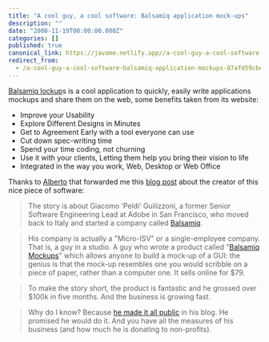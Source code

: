 ```yaml
---
title: "A cool guy, a cool software: Balsamiq application mock-ups"
description: ""
date: "2008-11-19T00:00:00.000Z"
categories: []
published: true
canonical_link: https://javame.netlify.app//a-cool-guy-a-cool-software-balsamiq-application-mockups-87afd59cbe9f
redirect_from:
  - /a-cool-guy-a-cool-software-balsamiq-application-mockups-87afd59cbe9f
---
```


[Balsamiq lockup](http://www.balsamiq.com/products/mockups)s is a cool application to quickly, easily write applications mockups and share them on the web, some benefits taken from its website:

-   Improve your Usability
-   Explore Different Designs in Minutes
-   Get to Agreement Early with a tool everyone can use
-   Cut down spec-writing time
-   Spend your time coding, not churning
-   Use it with your clients, Letting them help you bring their vision to life
-   Integrated in the way you work, Web, Desktop or Web Office

Thanks to [Alberto](http://www.linkedin.com/in/alagna) that forwarded me this [blog post](http://www.funambol.com/blog/capo/2008/11/italian-software-story.html) about the creator of this nice piece of software:

> The story is about Giacomo ‘Peldi’ Guilizzoni, a former Senior Software Engineering Lead at Adobe in San Francisco, who moved back to Italy and started a company called [Balsamiq](http://www.balsamiq.com/company).

> His company is actually a "Micro-ISV" or a single-employee company. That is, a guy in a studio. A guy who wrote a product called "[Balsamiq Mockups](http://www.balsamiq.com/)" which allows anyone to build a mock-up of a GUI: the genius is that the mock-up resembles one you would scribble on a piece of paper, rather than a computer one. It sells online for $79.

> To make the story short, the product is fantastic and he grossed over $100k in five months. And the business is growing fast.

> Why do I know? Because [he made it all public](http://www.balsamiq.com/blog) in his blog. He promised he would do it. And you have all the measures of his business (and how much he is donating to non-profits).
